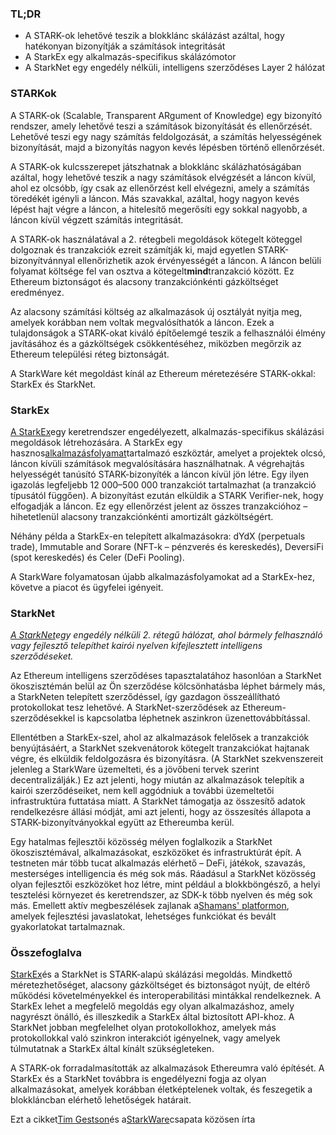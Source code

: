 ### TL;DR

* A STARK-ok lehetővé teszik a blokklánc skálázást azáltal, hogy hatékonyan bizonyítják a számítások integritását
* A StarkEx egy alkalmazás-specifikus skálázómotor
* A StarkNet egy engedély nélküli, intelligens szerződéses Layer 2 hálózat

### **STARKok**

A STARK-ok (Scalable, Transparent ARgument of Knowledge) egy bizonyító rendszer, amely lehetővé teszi a számítások bizonyítását és ellenőrzését. Lehetővé teszi egy nagy számítás feldolgozását, a számítás helyességének bizonyítását, majd a bizonyítás nagyon kevés lépésben történő ellenőrzését.

A STARK-ok kulcsszerepet játszhatnak a blokklánc skálázhatóságában azáltal, hogy lehetővé teszik a nagy számítások elvégzését a láncon kívül, ahol ez olcsóbb, így csak az ellenőrzést kell elvégezni, amely a számítás töredékét igényli a láncon. Más szavakkal, azáltal, hogy nagyon kevés lépést hajt végre a láncon, a hitelesítő megerősíti egy sokkal nagyobb, a láncon kívül végzett számítás integritását.

A STARK-ok használatával a 2. rétegbeli megoldások kötegelt köteggel dolgoznak és tranzakciók ezreit számítják ki, majd egyetlen STARK-bizonyítvánnyal ellenőrizhetik azok érvényességét a láncon. A láncon belüli folyamat költsége fel van osztva a kötegelt**mind**tranzakció között. Ez Ethereum biztonságot és alacsony tranzakciónkénti gázköltséget eredményez.

Az alacsony számítási költség az alkalmazások új osztályát nyitja meg, amelyek korábban nem voltak megvalósíthatók a láncon. Ezek a tulajdonságok a STARK-okat kiváló építőelemgé teszik a felhasználói élmény javításához és a gázköltségek csökkentéséhez, miközben megőrzik az Ethereum települési réteg biztonságát.

A StarkWare két megoldást kínál az Ethereum méretezésére STARK-okkal: StarkEx és StarkNet.

### **StarkEx**

[A StarkEx](https://starkware.co/starkex/)egy keretrendszer engedélyezett, alkalmazás-specifikus skálázási megoldások létrehozására. A StarkEx egy hasznos[alkalmazásfolyamat](https://docs.starkware.co/starkex-v4/starkex-deep-dive/regular-flows)tartalmazó eszköztár, amelyet a projektek olcsó, láncon kívüli számítások megvalósítására használhatnak. A végrehajtás helyességét tanúsító STARK-bizonyíték a láncon kívül jön létre. Egy ilyen igazolás legfeljebb 12 000–500 000 tranzakciót tartalmazhat (a tranzakció típusától függően). A bizonyítást ezután elküldik a STARK Verifier-nek, hogy elfogadják a láncon. Ez egy ellenőrzést jelent az összes tranzakcióhoz – hihetetlenül alacsony tranzakciónkénti amortizált gázköltségért.

Néhány példa a StarkEx-en telepített alkalmazásokra: dYdX (perpetuals trade), Immutable and Sorare (NFT-k – pénzverés és kereskedés), DeversiFi (spot kereskedés) és Celer (DeFi Pooling).

A StarkWare folyamatosan újabb alkalmazásfolyamokat ad a StarkEx-hez, követve a piacot és ügyfelei igényeit.

### **StarkNet**

*[A StarkNet](https://starkware.co/starknet/)egy engedély nélküli 2. rétegű hálózat, ahol bármely felhasználó vagy fejlesztő telepíthet kairói nyelven kifejlesztett intelligens szerződéseket.*

Az Ethereum intelligens szerződéses tapasztalatához hasonlóan a StarkNet ökoszisztémán belül az Ön szerződése kölcsönhatásba léphet bármely más, a StarkNeten telepített szerződéssel, így gazdagon összeállítható protokollokat tesz lehetővé. A StarkNet-szerződések az Ethereum-szerződésekkel is kapcsolatba léphetnek aszinkron üzenettovábbítással.

Ellentétben a StarkEx-szel, ahol az alkalmazások felelősek a tranzakciók benyújtásáért, a StarkNet szekvenátorok kötegelt tranzakciókat hajtanak végre, és elküldik feldolgozásra és bizonyításra. (A StarkNet szekvenszereit jelenleg a StarkWare üzemelteti, és a jövőbeni tervek szerint decentralizálják.) Ez azt jelenti, hogy miután az alkalmazások telepítik a kairói szerződéseiket, nem kell aggódniuk a további üzemeltetői infrastruktúra futtatása miatt. A StarkNet támogatja az összesítő adatok rendelkezésre állási módját, ami azt jelenti, hogy az összesítés állapota a STARK-bizonyítványokkal együtt az Ethereumba kerül.

Egy hatalmas fejlesztői közösség mélyen foglalkozik a StarkNet ökoszisztémával, alkalmazásokat, eszközöket és infrastruktúrát épít. A testneten már több tucat alkalmazás elérhető – DeFi, játékok, szavazás, mesterséges intelligencia és még sok más. Ráadásul a StarkNet közösség olyan fejlesztői eszközöket hoz létre, mint például a blokkböngésző, a helyi tesztelési környezet és keretrendszer, az SDK-k több nyelven és még sok más. Emellett aktív megbeszélések zajlanak a[Shamans' platformon](https://community.starknet.io/), amelyek fejlesztési javaslatokat, lehetséges funkciókat és bevált gyakorlatokat tartalmaznak.

### **Összefoglalva**

[StarkEx](https://youtu.be/P-qoPVoneQA)és a StarkNet is STARK-alapú skálázási megoldás. Mindkettő méretezhetőséget, alacsony gázköltséget és biztonságot nyújt, de eltérő működési követelményekkel és interoperabilitási mintákkal rendelkeznek. A StarkEx lehet a megfelelő megoldás egy olyan alkalmazáshoz, amely nagyrészt önálló, és illeszkedik a StarkEx által biztosított API-khoz. A StarkNet jobban megfelelhet olyan protokollokhoz, amelyek más protokollokkal való szinkron interakciót igényelnek, vagy amelyek túlmutatnak a StarkEx által kínált szükségleteken.

A STARK-ok forradalmasították az alkalmazások Ethereumra való építését. A StarkEx és a StarkNet továbbra is engedélyezni fogja az olyan alkalmazásokat, amelyek korábban életképtelenek voltak, és feszegetik a blokkláncban elérhető lehetőségek határait.

Ezt a cikket[Tim Gestson](https://twitter.com/IcemanTim)és a[StarkWare](https://starkware.co/)csapata közösen írta